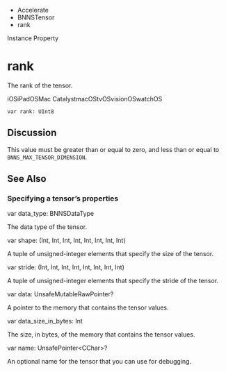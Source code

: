 

- Accelerate
- BNNSTensor
-  rank 

Instance Property

# rank

The rank of the tensor.

iOSiPadOSMac CatalystmacOStvOSvisionOSwatchOS

``` source
var rank: UInt8
```

## Discussion

This value must be greater than or equal to zero, and less than or equal to `BNNS_MAX_TENSOR_DIMENSION`.

## See Also

### Specifying a tensor’s properties

var data_type: BNNSDataType

The data type of the tensor.

var shape: (Int, Int, Int, Int, Int, Int, Int, Int)

A tuple of unsigned-integer elements that specify the size of the tensor.

var stride: (Int, Int, Int, Int, Int, Int, Int, Int)

A tuple of unsigned-integer elements that specify the stride of the tensor.

var data: UnsafeMutableRawPointer?

A pointer to the memory that contains the tensor values.

var data_size_in_bytes: Int

The size, in bytes, of the memory that contains the tensor values.

var name: UnsafePointer&lt;CChar>?

An optional name for the tensor that you can use for debugging.

